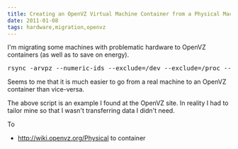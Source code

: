 ```yaml
---
title: Creating an OpenVZ Virtual Machine Container from a Physical Machine
date: 2011-01-08
tags: hardware,migration,openvz
---
```

I'm migrating some machines with problematic hardware to OpenVZ containers (as well as to save on energy).

<pre class="sh_sh">
rsync -arvpz --numeric-ids --exclude=/dev --exclude=/proc --exclude=/tmp --exclude=/boot -e ssh root@192.168.8.38:/ /var/lib/vz/private/838
</pre>

Seems to me that it is much easier to go from a real machine to an OpenVZ container than vice-versa.

The above script is an example I found at the OpenVZ site. In reality I had to tailor mine so that I wasn't transferring data I didn't need.

To

* <a href="http://wiki.openvz.org/Physical_to_container" rel="nofollow">http://wiki.openvz.org/Physical to container</a>


